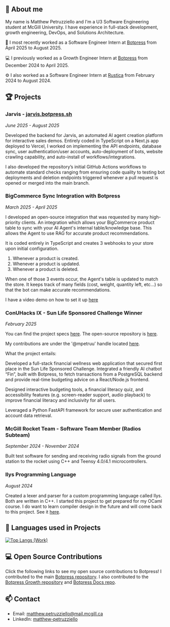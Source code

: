 ## 🙋 About me
My name is Matthew Petruzziello and I'm a U3 Software Engineering student at McGill University. I have experience in full-stack development, growth engineering, DevOps, and Solutions Architecture.

🤖 I most recently worked as a Software Engineer Intern at [Botpress](https://botpress.com) from April 2025 to August 2025.

‍💻 I previously worked as a Growth Engineer Intern at [Botpress](https://botpress.com) from December 2024 to April 2025.

⚙️ I also worked as a Software Engineer Intern at [Rustica](https://rusticafoods.com) from February 2024 to August 2024.

## 🏆 Projects

### Jarvis - [jarvis.botpress.sh](https://jarvis.botpress.sh)
*June 2025 - August 2025*

Developed the backend for Jarvis, an automated AI agent creation platform for interactive sales demos. Entirely coded in TypeScript on a Next.js app deployed to Vercel, I worked on implementing the API endpoints, database sync, user authentication/user accounts, auto-deployment of bots, website crawling capability, and auto-install of workflows/integrations.

I also developed the repository’s initial GitHub Actions workflows to automate standard checks ranging from ensuring code quality to testing bot deployments and deletion endpoints triggered whenever a pull request is opened or merged into the main branch.

### BigCommerce Sync Integration with Botpress
*March 2025 - April 2025*

I developed an open-source integration that was requested by many high-priority clients. An integration which allows your BigCommerce product table to sync with your AI Agent's internal table/knowledge base. This allows the Agent to use RAG for accurate product recommendations.

It is coded entirely in TypeScript and creates 3 webhooks to your store upon initial configuration.
1. Whenever a product is created.
2. Whenever a product is updated.
3. Whenever a product is deleted.

When one of those 3 events occur, the Agent's table is updated to match the store.
It keeps track of many fields (cost, weight, quantity left, etc...) so that the bot can make accurate recommendations.

I have a video demo on how to set it up [here](https://www.youtube.com/watch?v=3Y_WlvMT8AA)

### ConUHacks IX - Sun Life Sponsored Challenge Winner
*February 2025*

You can find the project specs [here](https://devpost.com/software/finsurance). The open-source repository is [here](https://github.com/SophiaClifton/hashbrown-app).

My contributions are under the '@mpetruu' handle located [here](https://github.com/SophiaClifton/hashbrown-app/commits/master/?author=mpetruu).

What the project entails:

Developed a full-stack financial wellness web application that secured first place in the Sun Life Sponsored Challenge. Integrated a friendly AI chatbot “Fin”, built with Botpress, to fetch transactions from a PostgreSQL backend and provide real-time budgeting advice on a React/Node.js frontend.

Designed interactive budgeting tools, a financial literacy quiz, and accessibility features (e.g. screen-reader support, audio playback) to improve financial literacy and inclusivity for all users.

Leveraged a Python FastAPI framework for secure user authentication and account data retrieval.

### McGill Rocket Team - Software Team Member (Radios Subteam)
*September 2024 - November 2024*

Built test software for sending and receiving radio signals from the ground station to the rocket using C++ and Teensy 4.0/4.1 microcontrollers.

### Ilys Programming Language
*August 2024*

Created a lexer and parser for a custom programming language called Ilys. Both are written in C++. I started this project to get prepared for my OCaml course. I do want to learn compiler design in the future and will come back to this project. See it [here]().

## 🔧 Languages used in Projects
[![Top Langs (Work)](https://github-readme-stats.vercel.app/api/top-langs/?username=mpetruu&layout=compact&theme=default&title_color=333)](https://github.com/mpetruu)

## 💻 Open Source Contributions

Click the following links to see my open source contributions to Botpress! I contributed to the main [Botpress repository](https://github.com/botpress/botpress/commits/?author=mpetruu). I also contributed to the [Botpress Growth repository](https://github.com/botpress/growth/commits/?author=mpetruu) and [Botpress Docs repo](https://github.com/botpress/readme/commits/?author=mpetruu).

## 📫 Contact
- Email: matthew.petruzziello@mail.mcgill.ca
- LinkedIn: [matthew-petruzziello](https://linkedin.com/in/matthew-petruzziello)
